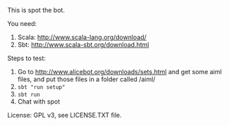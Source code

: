 This is spot the bot.

You need:

1. Scala: http://www.scala-lang.org/download/
2. Sbt: http://www.scala-sbt.org/download.html

Steps to test:

1. Go to http://www.alicebot.org/downloads/sets.html and get some aiml files, and put those files in a folder called /aiml/
2. ```sbt "run setup"```
3. ```sbt run```
4. Chat with spot

License: GPL v3, see LICENSE.TXT file.
